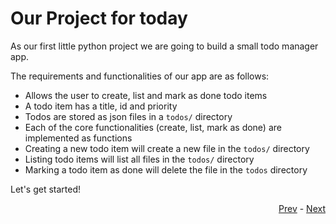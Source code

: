 # Our Project for today

As our first little python project we are going to build a small todo manager app. 

The requirements and functionalities of our app are as follows:

* Allows the user to create, list and mark as done todo items
* A todo item has a title, id and priority
* Todos are stored as json files in a `todos/` directory
* Each of the core functionalities (create, list, mark as done) are implemented as functions
* Creating a new todo item will create a new file in the `todos/` directory
* Listing todo items will list all files in the `todos/` directory
* Marking a todo item as done will delete the file in the `todos` directory

Let's get started!

<div align="right">
   
   [Prev](Readme.md) - [Next](structure.md)
</div>